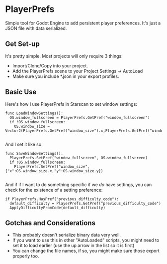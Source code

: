 # PlayerPrefs
 Simple tool for Godot Engine to add persistent player preferences. It's just a JSON file with data serialized.

 ## Get Set-up
 It's pretty simple. Most projects will only require 3 things:

 * Import/Clone/Copy into your project.
 * Add the PlayerPrefs scene to your Project Settings -> AutoLoad
 * Make sure you include *.json in your export profiles.

## Basic Use

Here's how I use PlayerPrefs in Starscan to set window settings:
```gdscript
func LoadWindowSettings():
  OS.window_fullscreen = PlayerPrefs.GetPref("window_fullscreen")
  if !OS.window_fullscreen:
    OS.window_size = Vector2(PlayerPrefs.GetPref("window_size").x,PlayerPrefs.GetPref("window_size").y)
  
 ```
 
 And I set it like so:
 ```gdscript
 func SaveWindowSettings():
   PlayerPrefs.SetPref("window_fullscreen", OS.window_fullscreen)
   if !OS.window_fullscreen:
     PlayerPrefs.SetPref("window_size", {"x":OS.window_size.x,"y":OS.window_size.y})
  
 ```
 
 And if if I want to do something specific if we *do* have settings, you can check for the existence of a setting preference:
 ```gdscript
 if PlayerPrefs.HasPref("previous_difficulty_code"):
   default_difficulty = PlayerPrefs.GetPref("previous_difficulty_code")
   ApplyDifficultyFromCode(default_difficulty)
 
 ```
 
 ## Gotchas and Considerations
 
 * This probably doesn't serialize binary data very well.
 * If you want to use this in other "AutoLoaded" scripts, you might need to set it to load earlier (use the up arrow in the list so it is first)
 * You can change the file names, if so, you might make sure those export properly too.
